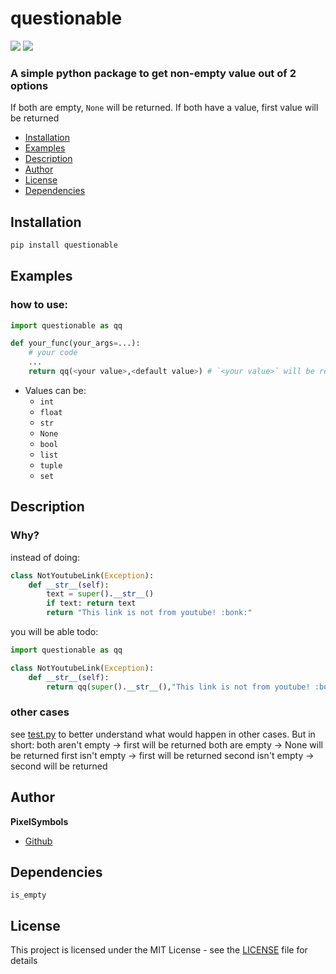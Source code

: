 # questionable

[![](https://img.shields.io/badge/Version-1.0.1-green)](https://github.com/PixelSymbols/questionable) [![](https://img.shields.io/badge/Author-PixelSymbols%20purple)](https://github.com/PixelSymbols)

### A simple python package to get non-empty value out of 2 options

If both are empty, `None` will be returned.
If both have a value, first value will be returned
- [Installation](#Installation)
- [Examples](#Examples)
- [Description](#Description)
- [Author](#Author)
- [License](#License)
- [Dependencies](#Dependencies)

## Installation

```cmd
pip install questionable
```

## Examples

### how to use:

```py
import questionable as qq

def your_func(your_args=...):
	# your code
	...
	return qq(<your value>,<default value>) # `<your value>` will be returned
```

- Values can be:
	- `int`
	- `float`
	- `str`
	- `None`
	- `bool`
	- `list`
	- `tuple`
	- `set`

## Description

### Why?

instead of doing:
```py
class NotYoutubeLink(Exception):
	def __str__(self):
		text = super().__str__()
		if text: return text
		return "This link is not from youtube! :bonk:"
```
you will be able todo:
```py
import questionable as qq

class NotYoutubeLink(Exception):
	def __str__(self):
		return qq(super().__str__(),"This link is not from youtube! :bonk:")
```

### other cases

see [test.py](https://github.com/PixelSymbols/questionable/blob/main/questionable/test.py) to better understand what would happen in other cases. But in short:
both aren't empty -> first will be returned
both are empty -> None will be returned
first isn't empty -> first will be returned
second isn't empty -> second will be returned

## Author
**PixelSymbols**
- [Github](https://github.com/PixelSymbols)

## Dependencies

```
is_empty
```

## License
This project is licensed under the MIT License - see the [LICENSE](LICENCE.MD) file for details